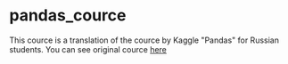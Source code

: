 # pandas_cource
This cource is a translation of the cource by Kaggle "Pandas" for Russian students.
You can see original cource [here](https://www.kaggle.com/learn/pandas)
